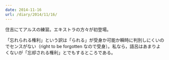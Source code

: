```yaml
---
date: 2014-11-16
url: /diary/2014/11/16/
---
```


住吉にてアルスの練習。エキストラの方々が初登場。

「忘れられる権利」という訳は「られる」が受身か可能か瞬時に判別しにくいのでセンスがない（right to be forgotten なので受身）。私なら，語呂はあまりよくないが「忘却される権利」とでもするところである。